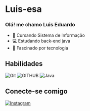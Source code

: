 # **Luis-esa**
### Olá! me chamo Luis Eduardo
* 🏫 Cursando Sistema de Informação
* 💻 Estudando back-end java
* 👾 Fascinado por tecnologia 

## **Habilidades**
![Git](https://img.shields.io/badge/GIT-000?style=for-the-badge&logo=git) ![GITHUB](https://img.shields.io/badge/GITHUB-black?style=for-the-badge&logo=github)  ![Java](https://img.shields.io/badge/Java-000?style=for-the-badge&logo=openjdk&logoColor=white)
## **Conecte-se comigo**
[![Instagram](https://img.shields.io/badge/-Instagram-000?style=for-the-badge&logo=instagram)](https://www.instagram.com/dudu_sant06/)
